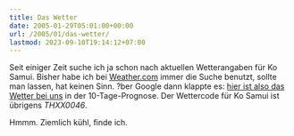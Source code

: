 ```yaml
---
title: Das Wetter
date: 2005-01-29T05:01:00+00:00
url: /2005/01/das-wetter/
lastmod: 2023-09-10T19:14:12+07:00
---
```

Seit einiger Zeit suche ich ja schon nach aktuellen Wetterangaben für Ko Samui. Bisher habe ich bei [Weather.com][1] immer die Suche benutzt, sollte man lassen, hat keinen Sinn. ?ber Google dann klappte es: [hier ist also das Wetter bei uns][2] in der 10-Tage-Prognose. Der Wettercode für Ko Samui ist übrigens _THXX0046_.

Hmmm. Ziemlich kühl, finde ich.

 [1]: http://weather.com/
 [2]: http://www.weather.com/weather/local/THXX0046?prod=xoap&par=1005561467
